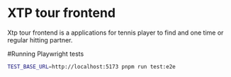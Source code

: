 # XTP tour frontend

Xtp tour frontend is a applications for tennis player to find and one time or regular hitting partner.

#Running Playwright tests

```bash
TEST_BASE_URL=http://localhost:5173 pnpm run test:e2e
```